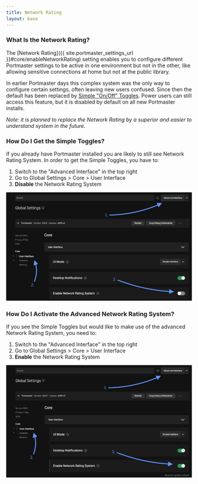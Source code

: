 ```yaml
---
title: Network Rating
layout: base
---
```


### What Is the Network Rating?

The [Network Rating]({{ site.portmaster_settings_url }}#core/enableNetworkRating) setting enables you to configure different Portmaster settings to be active in one environment but not in the other, like allowing sensitive connections at home but not at the public library.

In earlier Portmaster days this complex system was the only way to configure certain settings, often leaving new users confused. Since then the default has been replaced by [Simple "On/Off" Toggles](https://safing.io/blog/2022/03/01/portmaster-0.8-simple-toggles/). Power users can still access this feature, but it is disabled by default on all new Portmaster installs.

_Note: it is planned to replace the Network Rating by a superior and easier to understand system in the future._

### How Do I Get the Simple Toggles?

If you already have Portmaster installed you are likely to still see Network Rating System. In order to get the Simple Toggles, you have to:

1. Switch to the "Advanced Interface" in the top right
2. Go to Global Settings > Core > User Interface
3. **Disable** the Network Rating System

![](/assets/img/disable-network-rating.png)

### How Do I Activate the Advanced Network Rating System?

If you see the Simple Toggles but would like to make use of the advanced Network Rating System, you need to:

1. Switch to the "Advanced Interface" in the top right
2. Go to Global Settings > Core > User Interface
3. **Enable** the Network Rating System

![](/assets/img/enable-network-rating.png)
